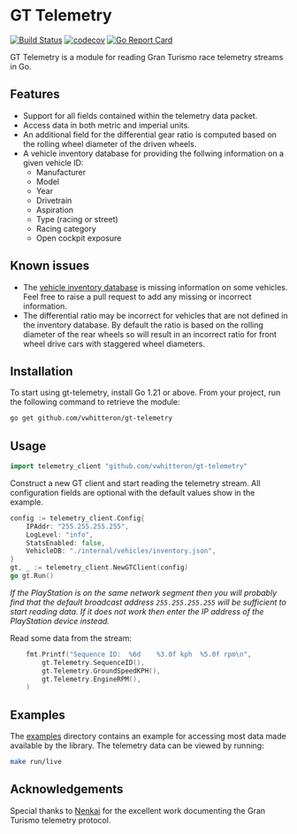 # GT Telemetry #

[![Build Status](https://github.com/vwhitteron/gt-telemetry/actions/workflows/main.yml/badge.svg?branch=main)](https://github.com/vwhitteron/gt-telemetry/actions?query=branch%3Amain)
[![codecov](https://codecov.io/gh/vwhitteron/gt-telemetry/branch/main/graph/badge.svg)](https://codecov.io/gh/vwhitteron/gt-telemetry)
[![Go Report Card](https://goreportcard.com/badge/github.com/vwhitteron/gt-telemetry)](https://goreportcard.com/report/github.com/vwhitteron/gt-telemetry)

GT Telemetry is a module for reading Gran Turismo race telemetry streams in Go.

## Features

* Support for all fields contained within the telemetry data packet.
* Access data in both metric and imperial units.
* An additional field for the differential gear ratio is computed based on the rolling wheel diameter of the driven wheels.
* A vehicle inventory database for providing the follwing information on a given vehicle ID:
  * Manufacturer
  * Model
  * Year
  * Drivetrain
  * Aspiration
  * Type (racing or street)
  * Racing category
  * Open cockpit exposure


## Known issues ##

* The [vehicle inventory database](https://github.com/vwhitteron/gt-telemetry/internal/vehicles/inventory.json) is missing information on some vehicles. Feel free to raise a pull request to add any missing or incorrect information.
* The differential ratio may be incorrect for vehicles that are not defined in the inventory database. By default the ratio is based on the rolling diameter of the rear wheels so will result in an incorrect ratio for front wheel drive cars with staggered wheel diameters.


## Installation ##

To start using gt-telemetry, install Go 1.21 or above. From your project, run the following command to retrieve the module:

```bash
go get github.com/vwhitteron/gt-telemetry
```

## Usage ##

```go
import telemetry_client "github.com/vwhitteron/gt-telemetry"
```

Construct a new GT client and start reading the telemetry stream. All configuration fields are optional with the default values show in the example.

```go
config := telemetry_client.Config{
    IPAddr: "255.255.255.255",
    LogLevel: "info",
    StatsEnabled: false,
    VehicleDB: "./internal/vehicles/inventory.json",
}
gt, _ := telemetry_client.NewGTClient(config)
go gt.Run()
```

_If the PlayStation is on the same network segment then you will probably find that the default broadcast address `255.255.255.255` will be sufficient to start reading data. If it does not work then enter the IP address of the PlayStation device instead._

Read some data from the stream:

```go
    fmt.Printf("Sequence ID:  %6d    %3.0f kph  %5.0f rpm\n",
        gt.Telemetry.SequenceID(),
        gt.Telemetry.GroundSpeedKPH(),
        gt.Telemetry.EngineRPM(),
    )
```

## Examples ##

The [examples](./examples) directory contains an example for accessing most data made available by the library. The telemetry data can be viewed by running:

```bash
make run/live
```

## Acknowledgements ##
Special thanks to [Nenkai](https://github.com/Nenkai) for the excellent work documenting the Gran Turismo telemetry protocol.